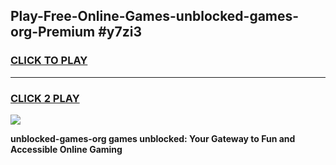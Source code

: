 
## Play-Free-Online-Games-unblocked-games-org-Premium #y7zi3
<h3>
<a href="https://premium.freeplayer.one?title=unblocked-games-org&ref=8M">CLICK TO PLAY</a></h3>
<hr>

<h3>
<a href="https://premium.freeplayer.one?title=unblocked-games-org&ref=8M">CLICK 2 PLAY</a>
  
</h3>

<a href="https://premium.freeplayer.one?title=unblocked-games-org&ref=8M"><img src="https://clearcache.store/games.png"></a>


**unblocked-games-org games unblocked: Your Gateway to Fun and Accessible Online Gaming**
